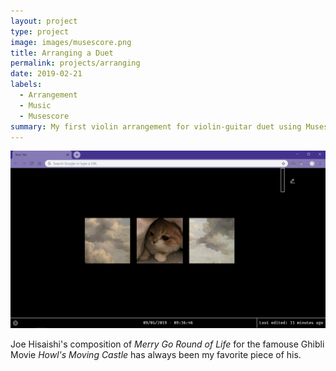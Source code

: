 ```yaml
---
layout: project
type: project
image: images/musescore.png
title: Arranging a Duet
permalink: projects/arranging
date: 2019-02-21
labels:
  - Arrangement
  - Music 
  - Musescore
summary: My first violin arrangement for violin-guitar duet using Musescore
---
```


<img class="ui image" src="/images/tab-start.png">

Joe Hisaishi's composition of _Merry Go Round of Life_ for the famouse Ghibli Movie _Howl's Moving Castle_ has always been my favorite piece of his.

